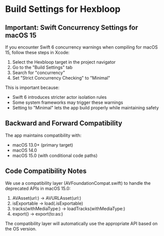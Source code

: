 # Build Settings for Hexbloop

## Important: Swift Concurrency Settings for macOS 15

If you encounter Swift 6 concurrency warnings when compiling for macOS 15, follow these steps in Xcode:

1. Select the Hexbloop target in the project navigator
2. Go to the "Build Settings" tab
3. Search for "concurrency"
4. Set "Strict Concurrency Checking" to "Minimal"

This is important because:
- Swift 6 introduces stricter actor isolation rules
- Some system frameworks may trigger these warnings
- Setting to "Minimal" lets the app build properly while maintaining safety

## Backward and Forward Compatibility

The app maintains compatibility with:
- macOS 13.0+ (primary target)
- macOS 14.0
- macOS 15.0 (with conditional code paths)

## Code Compatibility Notes

We use a compatibility layer (AVFoundationCompat.swift) to handle the deprecated APIs in macOS 15.0:

1. AVAsset(url:) -> AVURLAsset(url:)
2. isExportable -> load(.isExportable)
3. tracks(withMediaType:) -> loadTracks(withMediaType:)
4. export() -> export(to:as:)

The compatibility layer will automatically use the appropriate API based on the OS version.